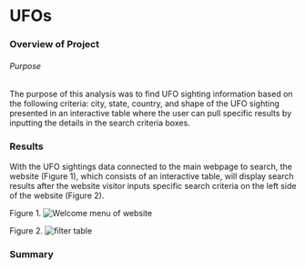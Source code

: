 # UFOs

### Overview of Project
###### Purpose
The purpose of this analysis was to find UFO sighting information based on the following criteria: city, state, country, and shape of the UFO sighting presented in an interactive table where the user can pull specific results by inputting the details in the search criteria boxes.

### Results
With the UFO sightings data connected to the main webpage to search, the website (Figure 1), which consists of an interactive table, will display search results after the website visitor inputs specific search criteria on the left side of the website (Figure 2).

Figure 1.
![Welcome menu of website]("C:\Users\16462\Desktop\BootCamp\Module-11\UFOs\images\UFO_website.png")

Figure 2.
![filter table]("C:\Users\16462\Desktop\BootCamp\Module-11\UFOs\images\Filter_table.png")

### Summary
